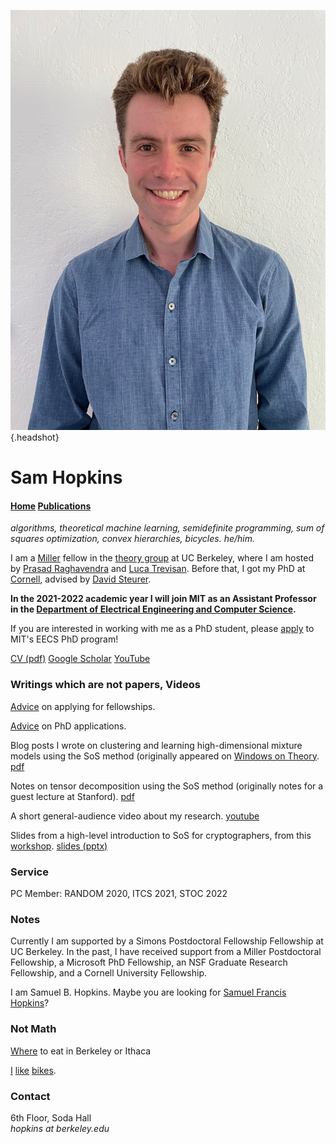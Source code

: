 ![](sam_headshot_new.jpeg){.headshot}

# Sam Hopkins

#### [Home](index.html) [Publications](pubs.html)

*algorithms, theoretical machine learning, semidefinite programming, sum of squares optimization, convex hierarchies, bicycles. he/him.*

I am a [Miller](http://miller.berkeley.edu/) fellow in the [theory group](http://theory.cs.berkeley.edu/) at UC Berkeley, where I am hosted by [Prasad Raghavendra](https://people.eecs.berkeley.edu/~prasad/) and [Luca Trevisan](http://people.eecs.berkeley.edu/~luca/). Before that, I got my PhD at [Cornell](https://www.cs.cornell.edu/research/theory), advised by [David Steurer](http://www.dsteurer.org/).

**In the 2021-2022 academic year I will join MIT as an Assistant Professor in the [Department of Electrical Engineering and Computer Science](https://www.eecs.mit.edu/).**

If you are interested in working with me as a PhD student, please [apply](https://www.eecs.mit.edu/academics-admissions/graduate-program/admissions) to MIT's EECS PhD program!

[CV (pdf)](cv.pdf) [Google Scholar](https://scholar.google.com/citations?user=E_a3VB4AAAAJ&hl=en) [YouTube](https://www.youtube.com/channel/UC0SsR6PPN3SuO7IzFc1Bhfg)

### Writings which are not papers, Videos

[Advice](fellowship_advice.html) on applying for fellowships.

[Advice](grad_advice.html) on PhD applications.

Blog posts I wrote on clustering and learning high-dimensional mixture models using the SoS method (originally appeared on [Windows on Theory](https://windowsontheory.org/). [pdf](clustering.pdf)

Notes on tensor decomposition using the SoS method (originally notes for a guest lecture at Stanford). [pdf](tensor-decomp-notes.pdf)

A short general-audience video about my research. [youtube](https://www.youtube.com/watch?v=wvdNs4keEys)

Slides from a high-level introduction to SoS for cryptographers, from this [workshop](https://crypto.iacr.org/2019/affevents/nrc/page.html). [slides (pptx)](crypto-2019-talk.pptx)

### Service

PC Member: RANDOM 2020, ITCS 2021, STOC 2022

### Notes

Currently I am supported by a Simons Postdoctoral Fellowship Fellowship at UC Berkeley. In the past, I have received support from a Miller Postdoctoral Fellowship, a Microsoft PhD Fellowship, an NSF Graduate Research Fellowship, and a Cornell University Fellowship.

I am Samuel B. Hopkins. Maybe you are looking for [Samuel Francis Hopkins](http://www-users.math.umn.edu/~shopkins/)?


### Not Math

[Where](restaurants.html) to eat in Berkeley or Ithaca

[I](pics/tongue.jpg) [like](pics/mtdiablo.jpg) [bikes](pics/snow.jpg).





### Contact
6th Floor, Soda Hall\
*hopkins at berkeley.edu*
